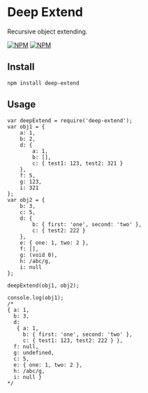 Deep Extend
===========

Recursive object extending.

[![NPM](https://nodei.co/npm/deep-extend.png?downloads=true&downloadRank=true&stars=true)](https://nodei.co/npm/deep-extend/)
[![NPM](https://nodei.co/npm-dl/deep-extend.png?height=3)](https://nodei.co/npm/deep-extend/)

Install
-----

	npm install deep-extend

Usage
-----

	var deepExtend = require('deep-extend');
	var obj1 = {
		a: 1,
		b: 2,
		d: {
			a: 1,
			b: [],
			c: { test1: 123, test2: 321 }
		},
		f: 5,
		g: 123,
		i: 321
	};
	var obj2 = {
		b: 3,
		c: 5,
		d: {
			b: { first: 'one', second: 'two' },
			c: { test2: 222 }
		},
		e: { one: 1, two: 2 },
		f: [],
		g: (void 0),
		h: /abc/g,
		i: null
	};

	deepExtend(obj1, obj2);

	console.log(obj1);
	/*
	{ a: 1,
	  b: 3,
	  d:
	   { a: 1,
	     b: { first: 'one', second: 'two' },
	     c: { test1: 123, test2: 222 } },
	  f: null,
	  g: undefined,
	  c: 5,
	  e: { one: 1, two: 2 },
	  h: /abc/g,
	  i: null }
	*/

